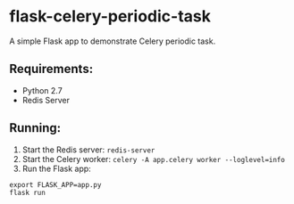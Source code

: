 # flask-celery-periodic-task
A simple Flask app to demonstrate Celery periodic task. 

## Requirements:
* Python 2.7
* Redis Server
## Running:
1. Start the Redis server: `redis-server` 
2. Start the Celery worker: `celery -A app.celery worker --loglevel=info`
3. Run the Flask app:
```
export FLASK_APP=app.py
flask run
```

